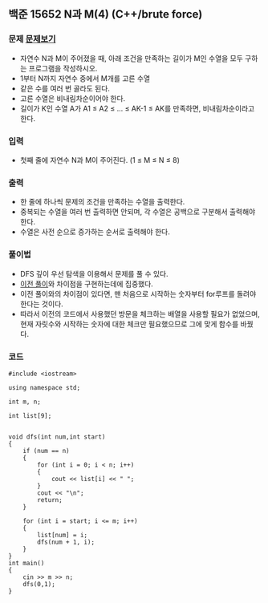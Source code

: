 ## 백준 15652 N과 M(4) (C++/brute force)

### 문제 [문제보기](https://www.acmicpc.net/problem/15652)
 - 자연수 N과 M이 주어졌을 때, 아래 조건을 만족하는 길이가 M인 수열을 모두 구하는 프로그램을 작성하시오.
 - 1부터 N까지 자연수 중에서 M개를 고른 수열
 - 같은 수를 여러 번 골라도 된다.
 - 고른 수열은 비내림차순이어야 한다.
 - 길이가 K인 수열 A가 A1 ≤ A2 ≤ ... ≤ AK-1 ≤ AK를 만족하면, 비내림차순이라고 한다.

### 입력
 - 첫째 줄에 자연수 N과 M이 주어진다. (1 ≤ M ≤ N ≤ 8)

### 출력
 - 한 줄에 하나씩 문제의 조건을 만족하는 수열을 출력한다. 
 - 중복되는 수열을 여러 번 출력하면 안되며, 각 수열은 공백으로 구분해서 출력해야 한다.
 - 수열은 사전 순으로 증가하는 순서로 출력해야 한다.

### 풀이법
 - DFS 깊이 우선 탐색을 이용해서 문제를 풀 수 있다. 
 - [이전 풀이](https://www.acmicpc.net/problem/15651)와 차이점을 구현하는데에 집중했다.
 - 이전 풀이와의 차이점이 있다면, 맨 처음으로 시작하는 숫자부터 for루프를 돌려야 한다는 것이다. 
 - 따라서 이전의 코드에서 사용했던 방문을 체크하는 배열을 사용할 필요가 없었으며, 현재 자릿수와 시작하는 숫자에 대한 체크만 필요했으므로 그에 맞게 함수를 바꿨다.

### 코드
```
#include <iostream>

using namespace std;

int m, n;

int list[9];


void dfs(int num,int start)
{
	if (num == n)
	{
		for (int i = 0; i < n; i++)
		{
			cout << list[i] << " ";
		}
		cout << "\n";
		return; 
	}
	
	for (int i = start; i <= m; i++)
	{
		list[num] = i;
		dfs(num + 1, i);
	}
}
int main()
{
	cin >> m >> n;
	dfs(0,1);
}
```
